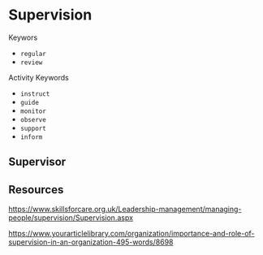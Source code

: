 # Supervision

Keywors

* `regular`
* `review`

Activity Keywords

* `instruct`
* `guide`
* `monitor`
* `observe`
* `support`
* `inform`

## Supervisor

## Resources

https://www.skillsforcare.org.uk/Leadership-management/managing-people/supervision/Supervision.aspx

https://www.yourarticlelibrary.com/organization/importance-and-role-of-supervision-in-an-organization-495-words/8698

